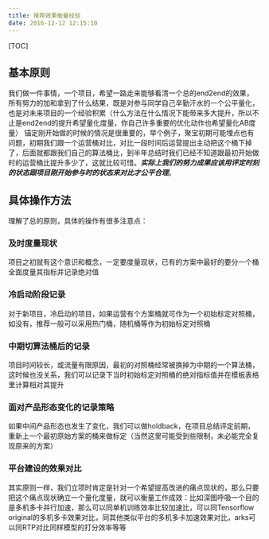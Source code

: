```yaml
---
title: 推荐效果衡量经验
date: 2016-12-12 12:15:10
---
```

[TOC]

## 基本原则
我们做一件事情，一个项目，希望一路走来能够看清一个总的end2end的效果，所有努力的加和拿到了什么结果，既是对参与同学自己辛勤汗水的一个公平量化，也是对未来项目的一个经验积累（什么方法在什么情况下能带来多大提升，所以不止是end2end的提升希望量化度量，你自己许多重要的优化动作也希望量化AB度量）
锚定刚开始做的时候的情况是很重要的，举个例子，聚宝初期可能埋点也有问题，初期我们跟一个运营桶对比，对比一段时间后运营提出主动把这个桶下掉了，后面就都跟我们自己的算法桶比，到半年总结时我们已经不知道跟最初开始做时的运营桶比提升多少了，这就比较可惜。***实际上我们的努力成果应该用评定时刻的状态跟项目刚开始参与时的状态来对比才公平合理***。

## 具体操作方法
理解了总的原则，具体的操作有很多注意点：
### 及时度量现状
项目之初就有这个意识和概念，一定要度量现状，已有的方案中最好的要分一个桶全面度量其指标并记录绝对值
### 冷启动阶段记录
对于新项目，冷启动的项目，如果运营有个方案桶就可作为一个初始标定对照桶，如没有，推荐一般可以采用热门桶，随机桶等作为初始标定对照桶
### 中期切算法桶后的记录
项目时间较长，或流量有限原因，最初的对照桶经常被换掉为中期的一个算法桶，这时候也没关系，我们可以记录下当时初始标定对照桶的绝对指标值并在模板表格里计算相对其提升
### 面对产品形态变化的记录策略
如果中间产品形态也发生了变化，我们可以做holdback，在项目总结评定前期，重新上一个最初原始方案的桶来做标定（当然这里可能受到些限制，未必能完全复现原来的方案）
### 平台建设的效果对比
其实原则一样，我们立项时肯定是针对一个希望提高改进的痛点现状的，那么只要把这个痛点现状确立一个量化度量，就可以衡量工作成效：比如深图呼吸一个目的是多机多卡并行加速，那么可以同单机训练效率比较加速比，可以同Tensorflow original的多机多卡效果对比，同其他类似平台的多机多卡加速效果对比，arks可以同RTP对比同样模型的打分效率等等
